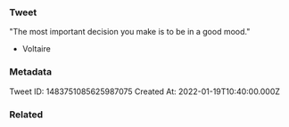 ### Tweet
"The most important decision you make is to be in a good mood." 

- Voltaire

### Metadata
Tweet ID: 1483751085625987075
Created At: 2022-01-19T10:40:00.000Z

### Related


